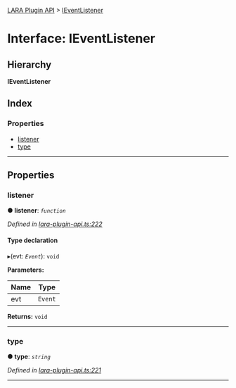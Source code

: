 [LARA Plugin API](../README.md) > [IEventListener](../interfaces/ieventlistener.md)

# Interface: IEventListener

## Hierarchy

**IEventListener**

## Index

### Properties

* [listener](ieventlistener.md#listener)
* [type](ieventlistener.md#type)

---

## Properties

<a id="listener"></a>

###  listener

**● listener**: *`function`*

*Defined in [lara-plugin-api.ts:222](https://github.com/concord-consortium/lara/blob/ffbf9439/lara-plugin-api/src/lara-plugin-api.ts#L222)*

#### Type declaration
▸(evt: *`Event`*): `void`

**Parameters:**

| Name | Type |
| ------ | ------ |
| evt | `Event` |

**Returns:** `void`

___
<a id="type"></a>

###  type

**● type**: *`string`*

*Defined in [lara-plugin-api.ts:221](https://github.com/concord-consortium/lara/blob/ffbf9439/lara-plugin-api/src/lara-plugin-api.ts#L221)*

___

